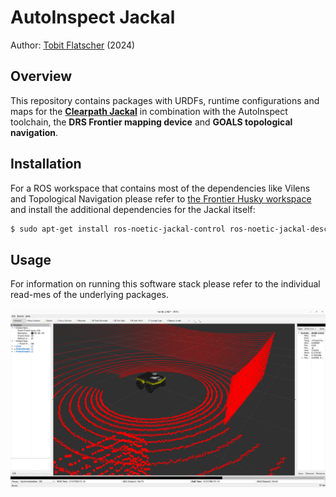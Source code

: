 # AutoInspect Jackal

Author: [Tobit Flatscher](https://github.com/2b-t) (2024)



## Overview

This repository contains packages with URDFs, runtime configurations and maps for the [**Clearpath Jackal**](https://clearpathrobotics.com/jackal-small-unmanned-ground-vehicle/) in combination with the AutoInspect toolchain, the **DRS Frontier mapping device** and **GOALS topological navigation**.



## Installation

For a ROS workspace that contains most of the dependencies like Vilens and Topological Navigation please refer to [the Frontier Husky workspace](https://github.com/ori-drs/frontier_husky_ws) and install the additional dependencies for the Jackal itself:

```bash
$ sudo apt-get install ros-noetic-jackal-control ros-noetic-jackal-description ros-noetic-jackal-desktop ros-noetic-jackal-gazebo ros-noetic-jackal-msgs ros-noetic-jackal-navigation ros-noetic-jackal-simulator ros-noetic-jackal-viz
```



## Usage

For information on running this software stack please refer to the individual read-mes of the underlying packages.

![Preview of the Jackal robot in Rviz](autoinspect_jackal_description/media/jackal-gazebo.png)

